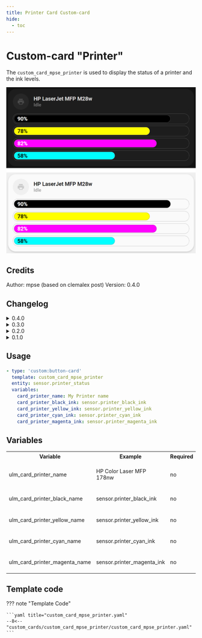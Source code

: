 ```yaml
---
title: Printer Card Custom-card
hide:
  - toc
---
```

<!-- markdownlint-disable MD046 -->

# Custom-card "Printer"

The `custom_card_mpse_printer` is used to display the status of a printer and the ink levels.

![Printer](../../docs/assets/img/custom_card_mpse_printer.png)

## Credits

Author: mpse (based on clemalex post)
Version: 0.4.0

## Changelog

<details>
  <summary>0.4.0</summary>
  <h4>Contributor: <a href="https://github.com/sisimomo">Sisimomo</a> - 2022-06-15</h4>
  <ul>
    <li>Remove <a href="https://github.com/custom-cards/bar-card">bar-card</a> dependency.</li>
    <li>Now supports having zero or multiple ink sensors.</li>
    <li>Code refactoring to fit <a href="https://ui-lovelace-minimalist.github.io/UI/development/custom_cards/#order">framework structure</a>.</li>
    <li>Code clean up.</li>
    <li>Documentation clean up.</li>
  </ul>
</details>
<details>
  <summary>0.3.0</summary>
  Updated documention.
  Cleanup code in card.
  Updated colors to match input values.
</details>
<details>
  <summary>0.2.0</summary>
  Added reference to used card.
  Fixed yaml indentation
</details>
<details>
  <summary>0.1.0</summary>
  Initial release adapted from a post on home assistant forum by user clemalex.
</details>

## Usage

```yaml
- type: 'custom:button-card'
  template: custom_card_mpse_printer
  entity: sensor.printer_status
  variables:
    card_printer_name: My Printer name
    card_printer_black_ink: sensor.printer_black_ink
    card_printer_yellow_ink: sensor.printer_yellow_ink
    card_printer_cyan_ink: sensor.printer_cyan_ink
    card_printer_magenta_ink: sensor.printer_magenta_ink
```

## Variables

<table>
  <tr>
    <th>Variable</th>
    <th>Example</th>
    <th>Required</th>
    <th>Explanation</th>
  </tr>
  <tr>
    <td>ulm_card_printer_name</td>
    <td>HP Color Laser MFP 178nw</td>
    <td>no</td>
    <td>Name of printer to display on card</td>
  </tr>
  <tr>
    <td>ulm_card_printer_black_name</td>
    <td>sensor.printer_black_ink</td>
    <td>no</td>
    <td>Name of black ink sensor</td>
  </tr>
  <tr>
    <td>ulm_card_printer_yellow_name</td>
    <td>sensor.printer_yellow_ink</td>
    <td>no</td>
    <td>Name of yellow ink sensor</td>
  </tr>
  <tr>
    <td>ulm_card_printer_cyan_name</td>
    <td>sensor.printer_cyan_ink</td>
    <td>no</td>
    <td>Name of cyan ink sensor</td>
  </tr>
  <tr>
    <td>ulm_card_printer_magenta_name</td>
    <td>sensor.printer_magenta_ink</td>
    <td>no</td>
    <td>Name of magenta ink sensor</td>
  </tr>
</table>

## Template code

??? note "Template Code"

    ```yaml title="custom_card_mpse_printer.yaml"
    --8<-- "custom_cards/custom_card_mpse_printer/custom_card_mpse_printer.yaml"
    ```
